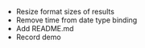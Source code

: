 - Resize format sizes of results
- Remove time from date type binding
- Add README.md 
- Record demo